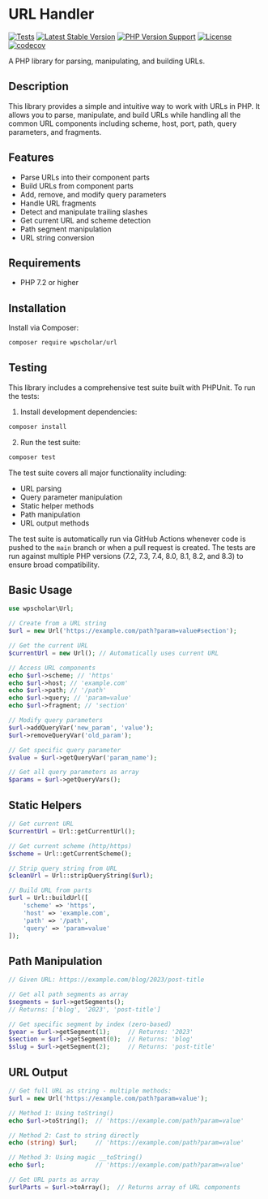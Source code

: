 # URL Handler

[![Tests](https://github.com/wpscholar/url/actions/workflows/tests.yml/badge.svg)](https://github.com/wpscholar/url/actions/workflows/tests.yml)
[![Latest Stable Version](https://img.shields.io/packagist/v/wpscholar/url.svg)](https://packagist.org/packages/wpscholar/url)
[![PHP Version Support](https://img.shields.io/badge/php-%3E%3D7.2-blue)](https://packagist.org/packages/wpscholar/url)
[![License](https://img.shields.io/packagist/l/wpscholar/url.svg)](https://packagist.org/packages/wpscholar/url)
[![codecov](https://codecov.io/gh/wpscholar/url/branch/main/graph/badge.svg)](https://codecov.io/gh/wpscholar/url)

A PHP library for parsing, manipulating, and building URLs.

## Description

This library provides a simple and intuitive way to work with URLs in PHP. It allows you to parse, manipulate, and build URLs while handling all the common URL components including scheme, host, port, path, query parameters, and fragments.

## Features

- Parse URLs into their component parts
- Build URLs from component parts
- Add, remove, and modify query parameters
- Handle URL fragments
- Detect and manipulate trailing slashes
- Get current URL and scheme detection
- Path segment manipulation
- URL string conversion


## Requirements

- PHP 7.2 or higher

## Installation

Install via Composer:

```bash
composer require wpscholar/url
```

## Testing

This library includes a comprehensive test suite built with PHPUnit. To run the tests:

1. Install development dependencies:
```bash
composer install
```

2. Run the test suite:
```bash
composer test
```

The test suite covers all major functionality including:
- URL parsing
- Query parameter manipulation
- Static helper methods
- Path manipulation
- URL output methods

The test suite is automatically run via GitHub Actions whenever code is pushed to the `main` branch or when a pull request is created. The tests are run against multiple PHP versions (7.2, 7.3, 7.4, 8.0, 8.1, 8.2, and 8.3) to ensure broad compatibility.

## Basic Usage

```php
use wpscholar\Url;

// Create from a URL string
$url = new Url('https://example.com/path?param=value#section');

// Get the current URL
$currentUrl = new Url(); // Automatically uses current URL

// Access URL components
echo $url->scheme; // 'https'
echo $url->host; // 'example.com'
echo $url->path; // '/path'
echo $url->query; // 'param=value'
echo $url->fragment; // 'section'

// Modify query parameters
$url->addQueryVar('new_param', 'value');
$url->removeQueryVar('old_param');

// Get specific query parameter
$value = $url->getQueryVar('param_name');

// Get all query parameters as array
$params = $url->getQueryVars();
```

## Static Helpers

```php
// Get current URL
$currentUrl = Url::getCurrentUrl();

// Get current scheme (http/https)
$scheme = Url::getCurrentScheme();

// Strip query string from URL
$cleanUrl = Url::stripQueryString($url);

// Build URL from parts
$url = Url::buildUrl([
    'scheme' => 'https',
    'host' => 'example.com',
    'path' => '/path',
    'query' => 'param=value'
]);
```

## Path Manipulation

```php
// Given URL: https://example.com/blog/2023/post-title

// Get all path segments as array
$segments = $url->getSegments();
// Returns: ['blog', '2023', 'post-title']

// Get specific segment by index (zero-based)
$year = $url->getSegment(1);     // Returns: '2023'
$section = $url->getSegment(0);  // Returns: 'blog'
$slug = $url->getSegment(2);     // Returns: 'post-title'
```

## URL Output

```php
// Get full URL as string - multiple methods:
$url = new Url('https://example.com/path?param=value');

// Method 1: Using toString()
echo $url->toString();  // 'https://example.com/path?param=value'

// Method 2: Cast to string directly
echo (string) $url;     // 'https://example.com/path?param=value'

// Method 3: Using magic __toString()
echo $url;              // 'https://example.com/path?param=value'

// Get URL parts as array
$urlParts = $url->toArray();  // Returns array of URL components
```